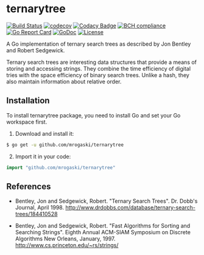 # ternarytree

[![Build Status](https://travis-ci.org/mrogaski/ternarytree.svg?branch=develop)](https://travis-ci.org/mrogaski/ternarytree) 
[![codecov](https://img.shields.io/codecov/c/github/mrogaski/ternarytree/develop.svg)](https://codecov.io/gh/mrogaski/ternarytree)
[![Codacy Badge](https://api.codacy.com/project/badge/Grade/b2e5ab1be1e047a3ae2c5a00c0fcfa96)](https://www.codacy.com/app/mrogaski/ternarytree?utm_source=github.com&amp;utm_medium=referral&amp;utm_content=mrogaski/ternarytree&amp;utm_campaign=Badge_Grade)
[![BCH compliance](https://bettercodehub.com/edge/badge/mrogaski/ternarytree?branch=develop)](https://bettercodehub.com/results/mrogaski/ternarytree)
[![Go Report Card](https://goreportcard.com/badge/github.com/mrogaski/ternarytree?style=flat)](https://goreportcard.com/report/github.com/mrogaski/ternarytree)
[![GoDoc](https://godoc.org/github.com/mrogaski/ternarytree?status.svg)](https://godoc.org/github.com/mrogaski/ternarytree)
[![License](http://img.shields.io/badge/license-mit-blue.svg?style=flat)](https://raw.githubusercontent.com/mrogaski/ternarytree/master/LICENSE)

A Go implementation of ternary search trees as described by Jon Bentley and Robert Sedgewick.
  
Ternary search trees are interesting data structures that provide a means of storing and accessing
strings.  They combine the time efficiency of digital tries with the space efficiency of binary search trees.
Unlike a hash, they also maintain information about relative order.

## Installation

To install ternarytree package, you need to install Go and set your Go workspace first.

1. Download and install it:

```sh
$ go get -u github.com/mrogaski/ternarytree
```

2. Import it in your code:

```go
import "github.com/mrogaski/ternarytree"
```

## References

- Bentley, Jon and Sedgewick, Robert.  "Ternary Search Trees".  Dr. Dobb's
  Journal, April 1998. http://www.drdobbs.com/database/ternary-search-trees/184410528

- Bentley, Jon and Sedgewick, Robert.  "Fast Algorithms for Sorting and
  Searching Strings".  Eighth Annual ACM-SIAM Symposium on Discrete Algorithms
  New Orleans, January, 1997.  http://www.cs.princeton.edu/~rs/strings/

